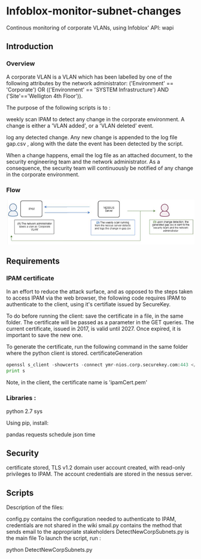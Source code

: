 # Infoblox-monitor-subnet-changes
Continous monitoring of corporate VLANs, using Infoblox' API: wapi

## Introduction
### Overview
A corporate VLAN is a VLAN which has been labelled by one of the following attributes by the network administrator:
('Environment' == 'Corporate')   OR   (('Environment' == 'SYSTEM Infrastructure') AND ('Site'=='Welligton 4th Floor')).

The purpose of the following scripts is to :

weekly scan IPAM to detect any change in the corporate environment. A change is either a 'VLAN added', or a 'VLAN deleted' event.

log any detected change. Any new change is appended to the log file gap.csv , along with the date the event has been detected by the script.

When a change happens, email the log file as an attached document, to the security engineering team and the network administrator. As a consequence, the security team will continuously be notified of any change in the corporate environment.

### Flow

![GitHub Logo](/ipam-flow.JPG)

## Requirements
### IPAM certificate
In an effort to reduce the attack surface, and as opposed to the steps taken to access IPAM via the web browser, the following code requires IPAM to authenticate to the client, using it's certifiate issued by SecureKey.

To do before running the client: save the certificate in a file, in the same folder. The certificate will be passed as a parameter in the GET queries. The current certificate, issued in 2017, is valid until 2027. Once expired, it is important to save the new one.

To generate the certificate, run the following command in the same folder where the python client is stored.
certificateGeneration

```python
openssl s_client -showcerts -connect ymr-nios.corp.securekey.com:443 </dev/null 2>/dev/null|openssl x509 -outform PEM >mycertfile.pem
print s
```
 

Note, in the client, the certificate name is 'ipamCert.pem'

### Libraries :
python 2.7
sys

Using pip, install:

pandas
requests
schedule
json
time

## Security
certificate stored,
TLS v1.2
domain user account created, with read-only privileges to IPAM. The account credentials are stored in the nessus server.


## Scripts
Description of the files:

config.py contains the configuration needed to authenticate to IPAM, credentials are not shared in the wiki
smail.py contains the method that sends email to the appropriate stakeholders
DetectNewCorpSubnets.py is the main file
To launch the script, run :


python DetectNewCorpSubnets.py

